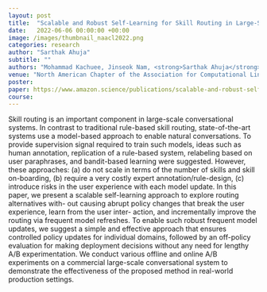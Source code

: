```yaml
---
layout: post
title:  "Scalable and Robust Self-Learning for Skill Routing in Large-Scale Conversational AI Systems"
date:   2022-06-06 00:00:00 +00:00
image: /images/thumbnail_naacl2022.png
categories: research
author: "Sarthak Ahuja"
subtitle: ""
authors: "Mohammad Kachuee, Jinseok Nam, <strong>Sarthak Ahuja</strong>, Jin-Myung Won, Sungjin Lee"
venue: "North American Chapter of the Association for Computational Linguistics (NAACL)"
poster: 
paper: https://www.amazon.science/publications/scalable-and-robust-self-learning-for-skill-routing-in-large-scale-conversational-ai-systems
course: 
---
```

Skill routing is an important component in large-scale conversational systems. In contrast to traditional rule-based skill routing, state-of-the-art systems use a model-based approach to enable natural conversations. To provide supervision signal required to train such models, ideas such as human annotation, replication of a rule-based system, relabeling based on user paraphrases, and bandit-based learning were suggested. However, these approaches: (a) do not scale in terms of the number of skills and skill on-boarding, (b) require a very costly expert annotation/rule-design, (c) introduce risks in the user experience with each model update. In this paper, we present a scalable self-learning approach to explore routing alternatives with- out causing abrupt policy changes that break the user experience, learn from the user inter- action, and incrementally improve the routing via frequent model refreshes. To enable such robust frequent model updates, we suggest a simple and effective approach that ensures controlled policy updates for individual domains, followed by an off-policy evaluation for making deployment decisions without any need for lengthy A/B experimentation. We conduct various offline and online A/B experiments on a commercial large-scale conversational system to demonstrate the effectiveness of the proposed method in real-world production settings.
